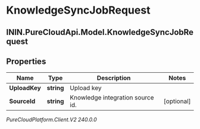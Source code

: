 # KnowledgeSyncJobRequest

## ININ.PureCloudApi.Model.KnowledgeSyncJobRequest

## Properties

|Name | Type | Description | Notes|
|------------ | ------------- | ------------- | -------------|
| **UploadKey** | **string** | Upload key | |
| **SourceId** | **string** | Knowledge integration source id. | [optional] |



_PureCloudPlatform.Client.V2 240.0.0_
